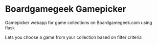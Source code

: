 # Boardgamegeek Gamepicker
Gamepicker webapp for game collections on Boardgamegeek.com using flask

Lets you choose a game from your collection based on filter criteria
